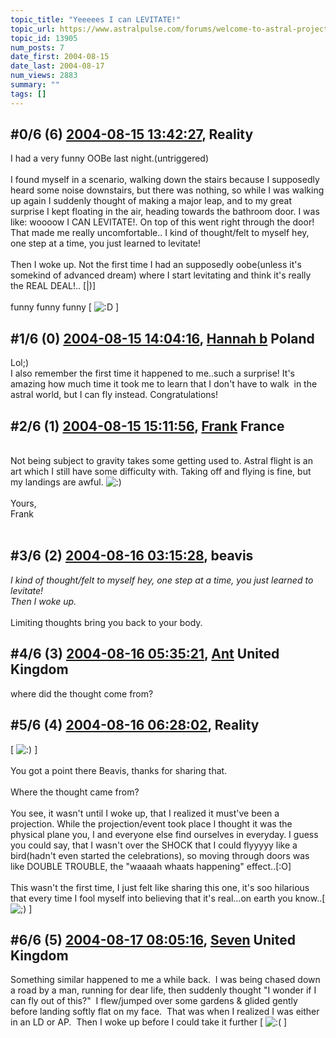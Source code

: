```yaml
---
topic_title: "Yeeeees I can LEVITATE!"
topic_url: https://www.astralpulse.com/forums/welcome-to-astral-projection-experiences!/yeeeees-i-can-levitate%21
topic_id: 13905
num_posts: 7
date_first: 2004-08-15
date_last: 2004-08-17
num_views: 2883
summary: ""
tags: []
---
```


## \#0/6 (6) [2004-08-15 13:42:27](https://www.astralpulse.com/forums/index.php?msg=128790), Reality  ##
<section>
I had a very funny OOBe last night.(untriggered)
<br>
<br>
I found myself in a scenario, walking down the stairs because I supposedly heard some noise downstairs, but there was nothing, so while I was walking up again I suddenly thought of making a major leap, and to my great surprise I kept floating in the air, heading towards the bathroom door. I was like: woooow I CAN LEVITATE!. On top of this went right through the door! That made me really uncomfortable.. I kind of thought/felt to myself hey, one step at a time, you just learned to levitate!
<br>
<br>
Then I woke up. Not the first time I had an supposedly oobe(unless it's somekind of advanced dream) where I start levitating and think it's really the REAL DEAL!.. [|)]
<br>
<br>
funny funny funny [
<img alt=":D" class="smiley" src="https://www.astralpulse.com/forums/Smileys/fugue/cheesy.png" title="Cheesy"/>
]
</section>

## \#1/6 (0) [2004-08-15 14:04:16](https://www.astralpulse.com/forums/index.php?msg=109668), [Hannah b](https://www.astralpulse.com/forums/profile/?u=4711) Poland ##
<section>
Lol;)
<br>
I also remember the first time it happened to me..such a surprise! It's amazing how much time it took me to learn that I don't have to walk  in the astral world, but I can fly instead. Congratulations!
</section>

## \#2/6 (1) [2004-08-15 15:11:56](https://www.astralpulse.com/forums/index.php?msg=109675), [Frank](https://www.astralpulse.com/forums/profile/?u=359) France ##
<section>
<br>
Not being subject to gravity takes some getting used to. Astral flight is an art which I still have some difficulty with. Taking off and flying is fine, but my landings are awful.
<img alt=":)" class="smiley" src="https://www.astralpulse.com/forums/Smileys/fugue/smiley.png" title="Smiley"/>
<br>
<br>
Yours,
<br>
Frank
<br>
<br>
</section>

## \#3/6 (2) [2004-08-16 03:15:28](https://www.astralpulse.com/forums/index.php?msg=109760), beavis  ##
<section>
<i>
 I kind of thought/felt to myself hey, one step at a time, you just learned to levitate!
 <br>
 Then I woke up.
</i>
<br>
<br>
Limiting thoughts bring you back to your body.
</section>

## \#4/6 (3) [2004-08-16 05:35:21](https://www.astralpulse.com/forums/index.php?msg=109779), [Ant](https://www.astralpulse.com/forums/profile/?u=5894) United Kingdom ##
<section>
where did the thought come from?
</section>

## \#5/6 (4) [2004-08-16 06:28:02](https://www.astralpulse.com/forums/index.php?msg=109787), Reality  ##
<section>
[
<img alt=":)" class="smiley" src="https://www.astralpulse.com/forums/Smileys/fugue/smiley.png" title="Smiley"/>
]
<br>
<br>
You got a point there Beavis, thanks for sharing that.
<br>
<br>
Where the thought came from?
<br>
<br>
You see, it wasn't until I woke up, that I realized it must've been a projection. While the projection/event took place I thought it was the physical plane you, I and everyone else find ourselves in everyday. I guess you could say, that I wasn't over the SHOCK that I could flyyyyy like a bird(hadn't even started the celebrations), so moving through doors was like DOUBLE TROUBLE, the "waaaah whaats happening" effect..[:O]
<br>
<br>
This wasn't the first time, I just felt like sharing this one, it's soo hilarious that every time I fool myself into believing that it's real...on earth you know..[
<img alt=";)" class="smiley" src="https://www.astralpulse.com/forums/Smileys/fugue/wink.png" title="Wink"/>
]
</section>

## \#6/6 (5) [2004-08-17 08:05:16](https://www.astralpulse.com/forums/index.php?msg=109934), [Seven](https://www.astralpulse.com/forums/profile/?u=6408) United Kingdom ##
<section>
Something similar happened to me a while back.  I was being chased down a road by a man, running for dear life, then suddenly thought "I wonder if I can fly out of this?"  I flew/jumped over some gardens &amp; glided gently before landing softly flat on my face.  That was when I realized I was either in an LD or AP.  Then I woke up before I could take it further [
<img alt=":(" class="smiley" src="https://www.astralpulse.com/forums/Smileys/fugue/sad.png" title="Sad"/>
]
</section>